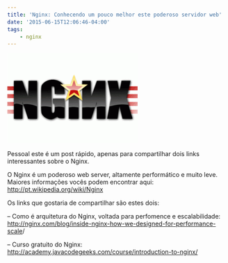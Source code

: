 ```yaml
---
title: 'Nginx: Conhecendo um pouco melhor este poderoso servidor web'
date: '2015-06-15T12:06:46-04:00'
tags:
    - nginx
---
```


[![nginx_logo](/wp-content/uploads/2015/02/nginx_logo-300x206.gif)](/wp-content/uploads/2015/02/nginx_logo.gif)

Pessoal este é um post rápido, apenas para compartilhar dois links interessantes sobre o Nginx.

O Nginx é um poderoso web server, altamente performático e muito leve. Maiores informações vocês podem encontrar aqui: <http://pt.wikipedia.org/wiki/Nginx>

Os links que gostaria de compartilhar são estes dois:

– Como é arquitetura do Nginx, voltada para perfomence e escalabilidade: <http://nginx.com/blog/inside-nginx-how-we-designed-for-performance-scale>/

– Curso gratuito do Nginx: <http://academy.javacodegeeks.com/course/introduction-to-nginx/>
